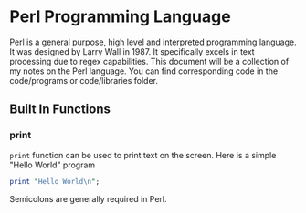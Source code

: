 # Perl Programming Language
Perl is a general purpose, high level and interpreted programming language. It was designed by Larry Wall in 1987. It specifically excels in text processing due to regex capabilities. This document will be a collection of my notes on the Perl language. You can find corresponding code in the code/programs or code/libraries folder. 

## Built In Functions

### print
`print` function can be used to print text on the screen. Here is a simple "Hello World" program

```perl
print "Hello World\n";
```

Semicolons are generally required in Perl. 